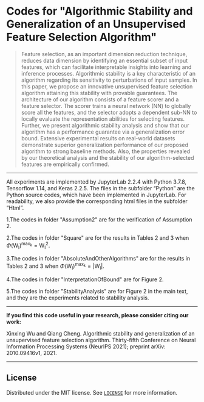 # Codes for "Algorithmic Stability and Generalization of an Unsupervised Feature Selection Algorithm"

> Feature selection, as an important dimension reduction technique, reduces data dimension by identifying an essential subset of input features, which can facilitate interpretable insights into learning and inference processes. Algorithmic stability is a key characteristic of an algorithm regarding its sensitivity to perturbations of input samples. In this paper, we propose an innovative unsupervised feature selection algorithm attaining this stability with provable guarantees. The architecture of our algorithm consists of a feature scorer and a feature selector. The scorer trains a neural network (NN) to globally score all the features, and the selector adopts a dependent sub-NN to locally evaluate the representation abilities for selecting features. Further, we present algorithmic stability analysis and show that our algorithm has a performance guarantee via a generalization error bound. Extensive experimental results on real-world datasets demonstrate superior generalization performance of our proposed algorithm to strong baseline methods. Also, the properties revealed by our theoretical analysis and the stability of our algorithm-selected features are empirically confirmed.

---
All experiments are implemented by JupyterLab 2.2.4 with Python 3.7.8, Tensorflow 1.14, and Keras 2.2.5. The files in the subfolder “Python” are the Python source codes, which have been implemented in JupyterLab. For readability, we also provide the corresponding html files in the subfolder “Html”.

1.The codes in folder "Assumption2" are for the verification of Assumption 2.

2.The codes in folder "Square" are for the results in Tables 2 and 3 when $\Phi(\mathrm{W}_{\mathrm{I}})^{\mathrm{max}_k}=\mathrm{W}_{\mathrm{I}}^2$.

3.The codes in folder "AbsoluteAndOtherAlgorithms" are for the results in Tables 2 and 3 when $\Phi(\mathrm{W}_{\mathrm{I}})^{\mathrm{max}_k}=|\mathrm{W}_{\mathrm{I}}|$.

4.The codes in folder "InterpretationOfBound" are for Figure 2.

5.The codes in folder "StabilityAnalysis" are for Figure 2 in the main text, and they are the experiments related to stability analysis.

---

**If you find this code useful in your research, please consider citing our work:**

Xinxing Wu and Qiang Cheng. Algorithmic stability and generalization of an unsupervised feature selection algorithm. Thirty-fifth Conference on Neural Information Processing Systems (NeurIPS 2021); preprint arXiv: 2010.09416v1, 2021.


---

## License

Distributed under the MIT license. See [``LICENSE``](https://github.com/xinxingwu-uk/FAE/blob/main/LICENSE) for more information.